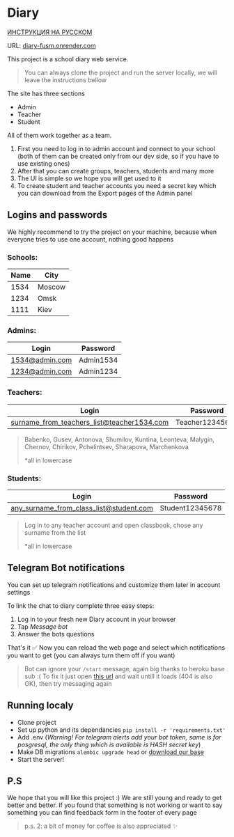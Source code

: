 # Diary

[ИНСТРУКЦИЯ НА РУССКОМ][ru]

URL: [diary-fusm.onrender.com][diary]

This project is a school diary web service. 

>You can always clone the project and run the server locally, we will leave the instructions bellow


The site has three sections
- Admin
- Teacher
- Student

All of them work together as a team. 

1) First you need to log in to admin account and connect to your school (both of them can be created only from our dev side, so if you have to use existing ones)
2) After that you can create groups, teachers, students and many more
3) The UI is simple so we hope you will get used to it
4) To create student and teacher accounts you need a secret key which you can download from the Export pages of the Admin panel


## Logins and passwords

We highly recommend to try the project on your machine, because when everyone tries to use one account, nothing good happens 

### Schools:

| Name | City   |
|------|--------|
| 1534 | Moscow |
| 1234 | Omsk   |
| 1111 | Kiev   |

### Admins: 
| Login          | Password  |
|----------------|-----------|
| 1534@admin.com | Admin1534 |
| 1234@admin.com | Admin1234 |

### Teachers:
| Login                                      | Password        |
|--------------------------------------------|-----------------|
| surname_from_teachers_list@teacher1534.com | Teacher12345678 |

> Babenko, Gusev, Antonova, Shumilov, Kuntina, Leonteva, Malygin, Chernov, Chirikov, Pchelintsev, Sharapova, Marchenkova
> 
> *all in lowercase

###  Students: 
| Login                                   | Password        |
|-----------------------------------------|-----------------|
| any_surname_from_class_list@student.com | Student12345678 |

> Log in to any teacher account and open classbook, chose any surname from the list
>
> *all in lowercase


## Telegram Bot notifications

You can set up telegram notifications and customize them later in account settings

To link the chat to diary complete three easy steps:
1) Log in to your fresh new Diary account in your browser
2) Tap *Message bot*
3) Answer the bots questions

That's it ✅ Now you can reload the web page and select which notifications you want to get (you can always turn them off if you want)

> Bot can ignore your `/start` message, again big thanks to heroku base sub :( To fix it just open [this url][bot] and wait untill it loads (404 is also OK), then try messaging again

## Running localy

- Clone project
- Set up python and its dependancies `pip install -r 'requirements.txt'`
- Add .env (*Warning! For telegram alerts add your bot token, same is for posgresql, the only thing which is available is HASH secret key*)
- Make DB migrations `alembic upgrade head` or [download our base][db]
- Start the server!


## P.S
We hope that you will like this project :) We are still young and ready to get better and better. If you found that something is not working or want to say something you can find feedback form in the footer of every page

>p.s. 2: a bit of money for coffee is also appreciated ✨

[diary]:<https://diary-fusm.onrender.com>
[bot]:<https://diary-telegram.herokuapp.com>
[ru]:<README_RU.md>
[db]:<https://disk.yandex.ru/d/3tiUdF4uz4Xgtw>
